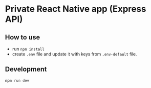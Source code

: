 # Private React Native app (Express API)

## How to use
- run ```npm install``` 
- create ```.env``` file and update it with keys from ```.env-default``` file. 

## Development
```bash
npm run dev
```
